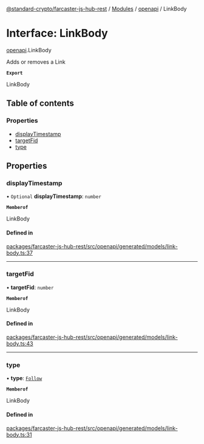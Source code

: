 [@standard-crypto/farcaster-js-hub-rest](../README.md) / [Modules](../modules.md) / [openapi](../modules/openapi.md) / LinkBody

# Interface: LinkBody

[openapi](../modules/openapi.md).LinkBody

Adds or removes a Link

**`Export`**

LinkBody

## Table of contents

### Properties

- [displayTimestamp](openapi.LinkBody.md#displaytimestamp)
- [targetFid](openapi.LinkBody.md#targetfid)
- [type](openapi.LinkBody.md#type)

## Properties

### displayTimestamp

• `Optional` **displayTimestamp**: `number`

**`Memberof`**

LinkBody

#### Defined in

[packages/farcaster-js-hub-rest/src/openapi/generated/models/link-body.ts:37](https://github.com/standard-crypto/farcaster-js/blob/main/packages/farcaster-js-hub-rest/src/openapi/generated/models/link-body.ts#L37)

___

### targetFid

• **targetFid**: `number`

**`Memberof`**

LinkBody

#### Defined in

[packages/farcaster-js-hub-rest/src/openapi/generated/models/link-body.ts:43](https://github.com/standard-crypto/farcaster-js/blob/main/packages/farcaster-js-hub-rest/src/openapi/generated/models/link-body.ts#L43)

___

### type

• **type**: [`Follow`](../enums/openapi.LinkType.md#follow)

**`Memberof`**

LinkBody

#### Defined in

[packages/farcaster-js-hub-rest/src/openapi/generated/models/link-body.ts:31](https://github.com/standard-crypto/farcaster-js/blob/main/packages/farcaster-js-hub-rest/src/openapi/generated/models/link-body.ts#L31)
